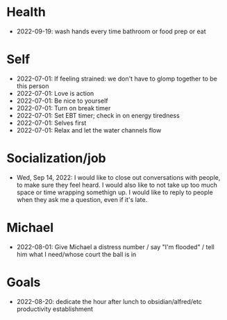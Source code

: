 # Health
* 2022-09-19: wash hands every time bathroom or food prep or eat

# Self

- 2022-07-01: If feeling strained: we don't have to glomp together to be this person
- 2022-07-01: Love is action
- 2022-07-01: Be nice to yourself
- 2022-07-01: Turn on break timer
- 2022-07-01: Set EBT timer; check in on energy tiredness
- 2022-07-01: Selves first
- 2022-07-01: Relax and let the water channels flow

# Socialization/job
* Wed, Sep 14, 2022: I would like to close out conversations with people, to make sure they feel heard. I would also like to not take up too much space or time wrapping somethign up. I would like to reply to people when they ask me a question, even if it's late.


# Michael

* 2022-08-01: Give Michael a distress number / say "I'm flooded" / tell him what I need/whose court the ball is in

# Goals

* 2022-08-20: dedicate the hour after lunch to obsidian/alfred/etc productivity establishment